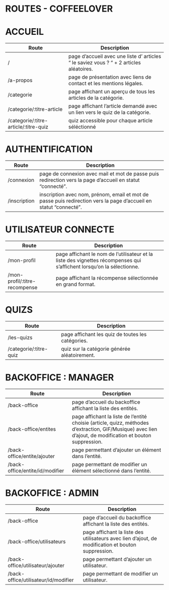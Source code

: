 # **ROUTES - COFFEELOVER**

# ACCUEIL


| Route| Description |
|--|--|
| / | page d’accueil avec une liste d’ articles “ le saviez vous ? “ + 2 articles aléatoires. | - |
| /a-propos |  page de présentation avec liens de contact et les mentions légales. | - |
| /categorie | page affichant un aperçu de tous les articles de la catégorie.  | - |
| /categorie/:titre-article | page affichant l’article demandé avec un lien vers le quiz de la catégorie. | - |
| /categorie/:titre-article/:titre-quiz | quiz accessible pour chaque article séléctionné | - |

# AUTHENTIFICATION

| Route| Description |
|--|--|
| /connexion | page de connexion avec mail et mot de passe puis redirection vers la page d’accueil en statut “connecté”. | - |
| /inscription |  inscription avec nom, prénom, email et mot de passe puis redirection vers la page d’accueil en statut “connecté”. | - |

# UTILISATEUR CONNECTE

| Route| Description |
|--|--|
| /mon-profil|  page affichant le nom de l’utilisateur et la liste des vignettes récompenses qui s’affichent lorsqu’on la sélectionne. | - |
| /mon-profil/:titre-recompense |  page affichant la récompense sélectionnée en grand format. | - |

# QUIZS

| Route| Description |
|--|--|
| /les-quizs|  page affichant les quiz de toutes les catégories. | - |
| /categorie/:titre-quiz  |  quiz sur la catégorie générée aléatoirement. | - |

# BACKOFFICE : MANAGER

| Route| Description |
|--|--|
| /back-office|  page d’accueil du backoffice affichant la liste des entités. | - |
| /back-office/entites |  page affichant la liste de l’entité choisie (article, quizz, méthodes d’extraction, GIF/Musique) avec lien d’ajout, de modification et bouton suppression. | - |
| /back-office/entite/ajouter |   page permettant d’ajouter un élément dans l’entité. | - |
| /back-office/entite/id/modifier |   page permettant de modifier un élément sélectionné dans l’entité. | - |

# BACKOFFICE : ADMIN

| Route| Description |
|--|--|
| /back-office|  page d’accueil du backoffice affichant la liste des entités. | - |
| /back-office/utilisateurs |  page affichant la liste des utilisateurs avec lien d’ajout, de modification et bouton suppression. | - |
| /back-office/utilisateur/ajouter |  page permettant d’ajouter un utilisateur. | - |
| /back-office/utilisateur/id/modifier |  page permettant de modifier un utilisateur. | - |
